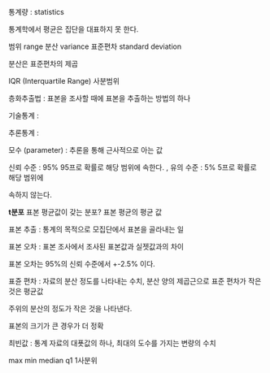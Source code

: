 통계량 : statistics

통계학에서 평균은 집단을 대표하지 못 한다.

범위 range 분산 variance 표준편차 standard deviation 

분산은 표준편차의 제곱

IQR (Interquartile Range) 사분범위

층화추출법 : 표본을 조사할 때에 표본을 추출하는 방법의 하나

기술통계 : 

추론통계 : 

모수 (parameter) : 추론을 통해 근사적으로 아는 값

신뢰 수준 : 95% 95프로 확률로 해당 범위에 속한다. , 유의 수준 : 5% 5프로 확률로 해당 범위에

속하지 않는다.

**t분포** 표본 평균값이 갖는 분포? 표본 평균의 평균 값

표본 추출 : 통계의 목적으로 모집단에서 표본을 골라내는 일

표본 오차 : 표본 조사에서 조사된 표본값과 실젯값과의 차이

표본 오차는 95%의 신뢰 수준에서 +-2.5% 이다.

표쥰 편차 : 자료의 분산 정도를 나타내는 수치, 분산 양의 제곱근으로 표준 편차가 작은 것은 평균값

주위의 분산의 정도가 작은 것을 나타낸다.

표본의 크기가 큰 경우가 더 정확

최빈값 : 통계 자료의 대푯값의 하나, 최대의 도수를 가지는 변량의 수치

max min median q1 1사분위

